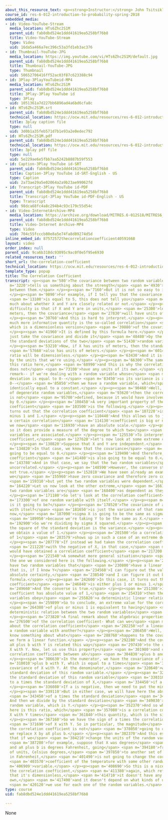 ```yaml
---
about_this_resource_text: <p><strong>Instructor:</strong> John Tsitsiklis</p>
course_id: res-6-012-introduction-to-probability-spring-2018
embedded_media:
- id: Video-YouTube-Stream
  media_location: HTs6Zhc2S1M
  parent_uid: fab8dbd524e1ddd41619ea5258bf76b8
  title: Video-YouTube-Stream
  type: Video
  uid: 16da5a466a7ec396c53a3fd1eb3ac376
- id: Thumbnail-YouTube-JPG
  media_location: https://img.youtube.com/vi/HTs6Zhc2S1M/default.jpg
  parent_uid: fab8dbd524e1ddd41619ea5258bf76b8
  title: Thumbnail-YouTube-JPG
  type: Thumbnail
  uid: 50652706416ff52ac03f87c623388c94
- id: 3Play-3PlayYouTubeid-MP4
  media_location: HTs6Zhc2S1M
  parent_uid: fab8dbd524e1ddd41619ea5258bf76b8
  title: 3Play-3Play YouTube id
  type: 3Play
  uid: 1051361a7d227bb6896ad4a6bd6cfa8c
- id: HTs6Zhc2S1M.srt
  parent_uid: fab8dbd524e1ddd41619ea5258bf76b8
  technical_location: https://ocw.mit.edu/resources/res-6-012-introduction-to-probability-spring-2018/part-i-the-fundamentals/the-correlation-coefficient/HTs6Zhc2S1M.srt
  title: 3play caption file
  type: null
  uid: 3d0b1a35feb571d7b1e93a2e0edec792
- id: HTs6Zhc2S1M.pdf
  parent_uid: fab8dbd524e1ddd41619ea5258bf76b8
  technical_location: https://ocw.mit.edu/resources/res-6-012-introduction-to-probability-spring-2018/part-i-the-fundamentals/the-correlation-coefficient/HTs6Zhc2S1M.pdf
  title: 3play pdf file
  type: null
  uid: 5e229ae6e5fbb7aa5242b8887b59f553
- id: Caption-3Play YouTube id-SRT
  parent_uid: fab8dbd524e1ddd41619ea5258bf76b8
  title: Caption-3Play YouTube id-SRT-English - US
  type: Caption
  uid: 2a73ae29a5e02064a2a9b23ae99062fd
- id: Transcript-3Play YouTube id-PDF
  parent_uid: fab8dbd524e1ddd41619ea5258bf76b8
  title: Transcript-3Play YouTube id-PDF-English - US
  type: Transcript
  uid: 98dca68fc4a8c294b4c93c179c55d54c
- id: Video-InternetArchive-MP4
  media_location: https://archive.org/download/MITRES.6-012S18/MITRES6_012S18_L12-08_300k.mp4
  parent_uid: fab8dbd524e1ddd41619ea5258bf76b8
  title: Video-Internet Archive-MP4
  type: Video
  uid: 704c55fcccb80e8a5e74fa8d89274d5d
inline_embed_id: 87572572thecorrelationcoefficient40591668
layout: video
order_index: null
parent_uid: 9ca6b310dc93095c9ac0f0e5f95e6930
related_resources_text: ''
short_url: the-correlation-coefficient
technical_location: https://ocw.mit.edu/resources/res-6-012-introduction-to-probability-spring-2018/part-i-the-fundamentals/the-correlation-coefficient
template_type: popup
title: The Correlation Coefficient
transcript: <p><span m='580'>The covariance between two random variables</span> <span
  m='3220'>tells us something about the strength</span> <span m='4930'>of the dependence
  between them.</span> </p><p><span m='7160'>But it is not so easy to interpret qualitatively.</span>
  </p><p><span m='9890'>For example, if I tell you that the covariance of X and Y</span>
  <span m='13100'>is equal to 5, this does not tell you</span> <span m='15690'>very
  much about whether X and Y are closely related or not.</span> </p><p><span m='20990'>Another
  difficulty is that if X and Y are in units,</span> <span m='25300'>let's say, of
  meters, then the covariance</span> <span m='27830'>will have units of meters squared.</span>
  </p><p><span m='30760'>And this is hard to interpret.</span> </p><p><span m='32820'>A
  much more informative quantity is the so-called correlation</span> <span m='36160'>coefficient,
  which is a dimensionless version</span> <span m='39880'>of the covariance.</span>
  </p><p><span m='41960'>It is defined by this formula here.</span> </p><p><span m='45750'>We
  just take the covariance and divide it</span> <span m='48480'>by the product of
  the standard deviations of the two</span> <span m='51430'>random variables.</span>
  </p><p><span m='53210'>Now, if X has units of meters, then the standard deviation</span>
  <span m='57660'>also has units of meters.</span> </p><p><span m='60140'>And so this
  ratio will be dimensionless.</span> </p><p><span m='63430'>And it is not affected
  by the units that we're using.</span> </p><p><span m='66300'>The same is true for
  this ratio here,</span> <span m='68990'>and this is why the correlation coefficient
  does not</span> <span m='73100'>have any units of its own.</span> </p><p><span m='76090'>One
  remark-- if we're dealing with a random variable whose</span> <span m='80330'>standard
  deviation is equal to 0--</span> <span m='83450'>so its variance is also equal to
  0--</span> <span m='85850'>then we have a random variable, which</span> <span m='87890'>is
  identically equal to a constant.</span> </p><p><span m='90460'>Well, for such cases
  of degenerate random variables,</span> <span m='93620'>then the correlation coefficient
  is not</span> <span m='95700'>defined, because it would have involved a division
  by 0.</span> </p><p><span m='100450'>A very important property of the correlation
  coefficient</span> <span m='103500'>is the following.</span> </p><p><span m='104940'>It
  turns out that the correlation coefficient</span> <span m='107220'>is always between
  minus 1 and 1.</span> </p><p><span m='110440'>And this allows us to judge whether
  a certain correlation</span> <span m='114130'>coefficient is big or not, because
  we now</span> <span m='116930'>have an absolute scale.</span> </p><p><span m='118789'>And
  so it does provide a measure of the degree to which two</span> <span m='123070'>random
  variables are associated.</span> </p><p><span m='125530'>To interpret the correlation
  coefficient,</span> <span m='127620'>let's now look at some extreme cases.</span>
  </p><p><span m='130820'>Suppose that X and Y are independent.</span> </p><p><span
  m='134820'>In that case, we know that the covariance</span> <span m='137570'>is
  going to be equal to 0.</span> </p><p><span m='139490'>And therefore, the correlation
  coefficient</span> <span m='141480'>is also going to be equal to 0.</span> </p><p><span
  m='143780'>And in that case, we say that the two random variables</span> <span m='146690'>are
  uncorrelated.</span> </p><p><span m='148590'>However, the converse statement is
  not true.</span> </p><p><span m='152810'>We have seen already an example in which
  we</span> <span m='155960'>have zero covariance and therefore zero correlation,</span>
  <span m='159310'>but yet the two random variables were dependent.</span> </p><p><span
  m='164220'>Let us now look at the other extreme,</span> <span m='166130'>where the
  two random variables are</span> <span m='168400'>as dependent as they can be.</span>
  </p><p><span m='171180'>So let's look at the correlation coefficient</span> <span
  m='173300'>of one random variable with itself.</span> </p><p><span m='176840'>What
  is it going to be?</span> </p><p><span m='178520'>The covariance of a random variable
  with itself</span> <span m='181650'>is just the variance of that random variable,
  now,</span> <span m='187090'>sigma X is going to be the same as sigma Y,</span>
  <span m='189950'>because we're taking Y to be the same as X.</span> </p><p><span
  m='192900'>So we're dividing by sigma X squared.</span> </p><p><span m='195260'>But
  the square of the standard deviation is the variance.</span> </p><p><span m='198420'>So
  we obtain a value of 1.</span> </p><p><span m='201500'>So a correlation coefficient
  of 1</span> <span m='203579'>shows up in such a case of an extreme dependence.</span>
  </p><p><span m='207770'>If instead we had taken the correlation coefficient of X</span>
  <span m='211220'>with the negative of X, in that case,</span> <span m='214510'>we
  would have obtained a correlation coefficient</span> <span m='217200'>of minus 1.</span>
  </p><p><span m='221540'>A somewhat more general situation</span> <span m='223400'>than
  the one we considered here is the following.</span> </p><p><span m='227970'>If we
  have two random variables that</span> <span m='230800'>have a linear relationship--
  that is, if I know Y</span> <span m='234560'>I can figure out the value of X with
  absolute certainty,</span> <span m='238540'>and I can figure it out by using a linear
  formula.</span> </p><p><span m='242600'>In this case, it turns out that the correlation
  coefficient</span> <span m='246840'>is either plus 1 or minus 1.</span> </p><p><span
  m='249660'>And the converse is true.</span> </p><p><span m='251380'>If the correlation
  coefficient has absolute value of 1,</span> <span m='254310'>then the two random
  variables obey</span> <span m='255820'>a deterministic linear relation between them.</span>
  </p><p><span m='259899'>So to conclude, an extreme value for the correlation coefficient</span>
  <span m='264380'>of plus or minus 1 is equivalent to having</span> <span m='268280'>a
  deterministic relation between the two random variables</span> <span m='271730'>involved.</span>
  </p><p><span m='273820'>A final remark about the algebraic properties</span> <span
  m='276500'>of the correlation coefficient- What can we</span> <span m='280530'>say
  about the correlation coefficient</span> <span m='282250'>of a linear function of
  a random variable with another?</span> </p><p><span m='286450'>Well, we already
  know something about what</span> <span m='288760'>happens to the covariance when
  we form a linear function.</span> </p><p><span m='292280'>And the covariance of
  aX plus b with Y is related this way</span> <span m='297430'>to the covariance of
  X with Y. Now, let us use this property</span> <span m='301980'>and calculate the
  correlation coefficient between aX</span> <span m='304830'>plus b and Y.</span>
  </p><p><span m='306630'>In the numerator, we have the covariance of aX</span> <span
  m='310010'>plus b with Y, which is equal to a times</span> <span m='313890'>the
  covariance of X with Y. At the denominator,</span> <span m='320640'>we have the
  standard deviation of this random variable.</span> </p><p><span m='327120'>Now,
  the standard deviation of this random variable</span> <span m='330310'>is equal
  to a times the standard deviation of X,</span> <span m='334450'>if a is positive.</span>
  </p><p><span m='336080'>If a is negative, then we need to put the minus sign.</span>
  </p><p><span m='339110'>But in either case, we will have here the absolute value</span>
  <span m='343450'>of a times the standard deviation</span> <span m='345940'>of X.
  And then we divide by the standard deviation</span> <span m='349030'>of the second
  random variable, which is Y.</span> </p><p><span m='352370'>And so what we obtain
  here is this ratio, which</span> <span m='357080'>is a correlation coefficient of
  X with Y times</span> <span m='361840'>this quantity, which is the sign of a.</span>
  </p><p><span m='367160'>So we have the sign of a times the correlation coefficient</span>
  <span m='371690'>of X with Y. So in particular, the magnitude</span> <span m='375950'>of
  the correlation coefficient is not</span> <span m='378050'>going to change when
  we replace X by aX plus b.</span> </p><p><span m='382370'>And this essentially means
  that if we</span> <span m='384210'>change the units of the random variable X,</span>
  <span m='387280'>for example, suppose that X was degrees</span> <span m='389300'>Celsius
  and aX plus b is degrees Fahrenheit, going</span> <span m='394180'>from one set
  of units, Celsius degrees,</span> <span m='397850'>to another set of units, degrees
  in Fahrenheit,</span> <span m='401490'>is not going to change the correlation</span>
  <span m='403570'>coefficient of the temperature with some other random</span> <span
  m='406909'>variable.</span> </p><p><span m='408690'>So this is a nice property of
  the correlation coefficient,</span> <span m='411380'>again, which reflects the fact
  that it's dimensionless,</span> <span m='414710'>it doesn't have any units of its
  own,</span> <span m='417490'>and it doesn't depend on what kinds of units</span>
  <span m='420120'>we use for each one of the random variables.</span> </p>
type: course
uid: fab8dbd524e1ddd41619ea5258bf76b8

---
```

None